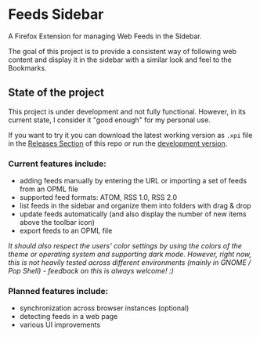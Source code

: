 # Feeds Sidebar

A Firefox Extension for managing Web Feeds in the Sidebar.

The goal of this project is to provide a consistent way of following web content and display it in the sidebar with a similar look and feel to the Bookmarks.

## State of the project
This project is under development and not fully functional. However, in its current state, I consider it "good enough" for my personal use.

If you want to try it you can download the latest working version as `.xpi` file in the [Releases Section](https://github.com/dermeck/feeds-sidebar/releases/tag/v0.22) of this repo or run the [development version](./doc/dev.md).

### Current features include:
- adding feeds manually by entering the URL or importing a set of feeds from an OPML file
- supported feed formats: ATOM, RSS 1.0, RSS 2.0
- list feeds in the sidebar and organize them into folders with drag & drop
- update feeds automatically (and also display the number of new items above the toolbar icon)
- export feeds to an OPML file

*It should also respect the users' color settings by using the colors of the theme or operating system and supporting dark mode. However, right now, this is not heavily tested across different environments (mainly in GNOME / Pop Shell) - feedback on this is always welcome!  :)*

### Planned features include:
- synchronization across browser instances (optional)
- detecting feeds in a web page
- various UI improvements
